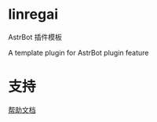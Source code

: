 # linregai

AstrBot 插件模板

A template plugin for AstrBot plugin feature

# 支持

[帮助文档](https://astrbot.app)
